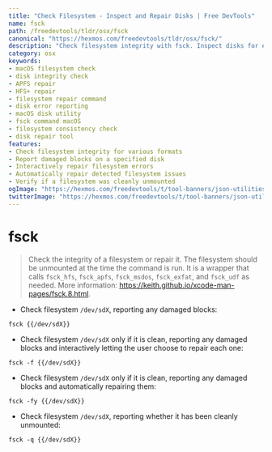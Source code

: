 ```yaml
---
title: "Check Filesystem - Inspect and Repair Disks | Free DevTools"
name: fsck
path: /freedevtools/tldr/osx/fsck
canonical: "https://hexmos.com/freedevtools/tldr/osx/fsck/"
description: "Check filesystem integrity with fsck. Inspect disks for errors and repair damaged filesystems on macOS. Free online tool, no registration required."
category: osx
keywords:
- macOS filesystem check
- disk integrity check
- APFS repair
- HFS+ repair
- filesystem repair command
- disk error reporting
- macOS disk utility
- fsck command macOS
- filesystem consistency check
- disk repair tool
features:
- Check filesystem integrity for various formats
- Report damaged blocks on a specified disk
- Interactively repair filesystem errors
- Automatically repair detected filesystem issues
- Verify if a filesystem was cleanly unmounted
ogImage: "https://hexmos.com/freedevtools/t/tool-banners/json-utilities-banner.png"
twitterImage: "https://hexmos.com/freedevtools/t/tool-banners/json-utilities-banner.png"
---
```


# fsck

> Check the integrity of a filesystem or repair it. The filesystem should be unmounted at the time the command is run.
> It is a wrapper that calls `fsck_hfs`, `fsck_apfs`, `fsck_msdos`, `fsck_exfat`, and `fsck_udf` as needed.
> More information: <https://keith.github.io/xcode-man-pages/fsck.8.html>.

- Check filesystem `/dev/sdX`, reporting any damaged blocks:

`fsck {{/dev/sdX}}`

- Check filesystem `/dev/sdX` only if it is clean, reporting any damaged blocks and interactively letting the user choose to repair each one:

`fsck -f {{/dev/sdX}}`

- Check filesystem `/dev/sdX` only if it is clean, reporting any damaged blocks and automatically repairing them:

`fsck -fy {{/dev/sdX}}`

- Check filesystem `/dev/sdX`, reporting whether it has been cleanly unmounted:

`fsck -q {{/dev/sdX}}`

